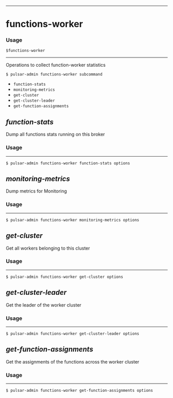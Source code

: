 ------------

# functions-worker

### Usage

`$functions-worker`

------------

Operations to collect function-worker statistics


```bdocs-tab:example_shell
$ pulsar-admin functions-worker subcommand
```

* `function-stats`
* `monitoring-metrics`
* `get-cluster`
* `get-cluster-leader`
* `get-function-assignments`


## <em>function-stats</em>

Dump all functions stats running on this broker

### Usage

------------


```bdocs-tab:example_shell
$ pulsar-admin functions-worker function-stats options
```



## <em>monitoring-metrics</em>

Dump metrics for Monitoring

### Usage

------------


```bdocs-tab:example_shell
$ pulsar-admin functions-worker monitoring-metrics options
```



## <em>get-cluster</em>

Get all workers belonging to this cluster

### Usage

------------


```bdocs-tab:example_shell
$ pulsar-admin functions-worker get-cluster options
```



## <em>get-cluster-leader</em>

Get the leader of the worker cluster

### Usage

------------


```bdocs-tab:example_shell
$ pulsar-admin functions-worker get-cluster-leader options
```



## <em>get-function-assignments</em>

Get the assignments of the functions across the worker cluster

### Usage

------------


```bdocs-tab:example_shell
$ pulsar-admin functions-worker get-function-assignments options
```


